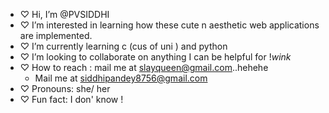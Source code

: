 -  ♡ Hi, I’m @PVSIDDHI
-  ♡ I’m interested in learning how these cute n aesthetic web applications are implemented.
-  ♡ I’m currently learning c (cus of uni )  and python 
-  ♡ I’m looking to collaborate on anything I can be helpful for !*wink*
-  ♡ How to reach : mail me at slayqueen@gmail.com..hehehe 
     - Mail me at siddhipandey8756@gmail.com
-  ♡ Pronouns: she/ her
-  ♡ Fun fact:  I don' know !

<!---
PVSIDDHI/PVSIDDHI is a ✨ special ✨ repository because its `README.md` (this file) appears on your GitHub profile.
You can click the Preview link to take a look at your changes.
--->
